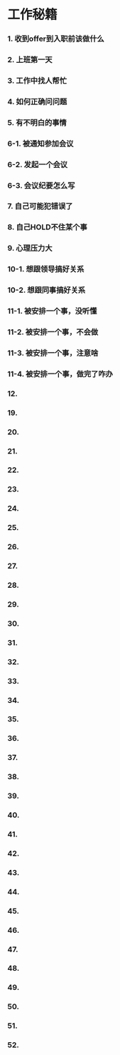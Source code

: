 # 工作秘籍

### 1. 收到offer到入职前该做什么

### 2. 上班第一天

### 3. 工作中找人帮忙

### 4. 如何正确问问题

### 5. 有不明白的事情

### 6-1. 被通知参加会议

### 6-2. 发起一个会议

### 6-3. 会议纪要怎么写

### 7. 自己可能犯错误了 

### 8. 自己HOLD不住某个事

### 9. 心理压力大

### 10-1. 想跟领导搞好关系

### 10-2. 想跟同事搞好关系

### 11-1. 被安排一个事，没听懂

### 11-2. 被安排一个事，不会做

### 11-3. 被安排一个事，注意啥

### 11-4. 被安排一个事，做完了咋办

### 12.

### 19.

### 20.

### 21.

### 22. 

### 23.

### 24.

### 25.

### 26.

### 27. 

### 28. 

### 29. 

### 30. 

### 31. 

### 32.

### 33.

### 34.

### 35.

### 36.

### 37.

### 38.

### 39.

### 40.

### 41.

### 42.

### 43.

### 44.

### 45.

### 46.

### 47.

### 48.

### 49.

### 50.

### 51.

### 52.



